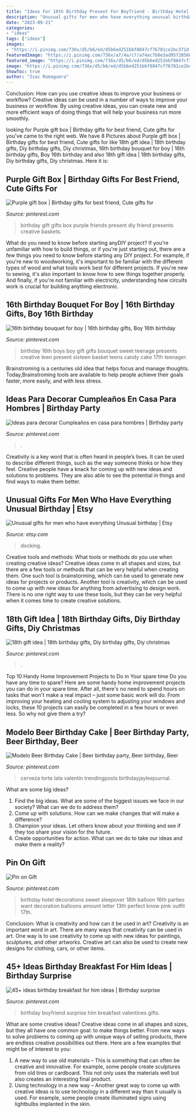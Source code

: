 ```yaml
---
title: "Ideas For 18th Birthday Present For Boyfriend - Birthday Hotel Decorations Sweet Sleepover 18th Balloon 16th Parties Want Decoration Balloons Amount Letter 13th Perfect Know Pink Outfit 17th"
description: "Unusual gifts for men who have everything unusual birthday"
date: "2023-09-21"
categories:
- "ideas"
tags: ["ideas"]
images:
- "https://i.pinimg.com/736x/d5/b6/ed/d5b6ed251bbf8847cf76781ce2bc371d.jpg"
featuredImage: "https://i.pinimg.com/736x/a7/4a/c7/a74ac7b0e3ad95720568341da4eacc73.jpg"
featured_image: "https://i.pinimg.com/736x/d5/b6/ed/d5b6ed251bbf8847cf76781ce2bc371d.jpg"
image: "https://i.pinimg.com/736x/d5/b6/ed/d5b6ed251bbf8847cf76781ce2bc371d.jpg"
ShowToc: true
author: "Isac Romaguera"
---
```



Conclusion: How can you use creative ideas to improve your business or workflow?
Creative ideas can be used in a number of ways to improve your business or workflow. By using creative ideas, you can create new and more efficient ways of doing things that will help your business run more smoothly.

	

		
looking for Purple gift box | Birthday gifts for best friend, Cute gifts for you've came to the right web. We have 8 Pictures about Purple gift box | Birthday gifts for best friend, Cute gifts for like 18th gift idea | 18th birthday gifts, Diy birthday gifts, Diy christmas, 16th birthday bouquet for boy | 16th birthday gifts, Boy 16th birthday and also 18th gift idea | 18th birthday gifts, Diy birthday gifts, Diy christmas. Here it is:
		
    
## Purple Gift Box | Birthday Gifts For Best Friend, Cute Gifts For

<img loading=lazy src="https://i.pinimg.com/736x/d2/1a/40/d21a40912f4bf89edc6420edc7596ead.jpg" onerror="this.onerror=null;this.src='https://tse4.mm.bing.net/th?id=OIP.Ajzkh7bgjEX7wEt7BLc0WwHaJ3&amp;pid=15.1';" alt="Purple gift box | Birthday gifts for best friend, Cute gifts for">

_Source: pinterest.com_

>birthday gift gifts box purple friends present diy friend presents creative baskets. 

	

What do you need to know before starting anyDIY project?
If you're unfamiliar with how to build things, or if you're just starting out, there are a few things you need to know before starting any DIY project. For example, if you're new to woodworking, it's important to be familiar with the different types of wood and what tools work best for different projects. If you're new to sewing, it's also important to know how to sew things together properly. And finally, if you're not familiar with electricity, understanding how circuits work is crucial for building anything electronic.

    
## 16th Birthday Bouquet For Boy | 16th Birthday Gifts, Boy 16th Birthday

<img loading=lazy src="https://i.pinimg.com/736x/04/25/7a/04257a695480cfd40b1278fdb3d82216.jpg" onerror="this.onerror=null;this.src='https://tse4.mm.bing.net/th?id=OIP.YNWOYXl84vDeT5DWGVkjhwHaNK&amp;pid=15.1';" alt="16th birthday bouquet for boy | 16th birthday gifts, Boy 16th birthday">

_Source: pinterest.com_

>birthday 16th boys boy gift gifts bouquet sweet teenage presents creative teen present sixteen basket teens candy cake 17th teenager. 

	

Brainstroming is a centuries old idea that helps focus and manage thoughts. Today,Brainstroming tools are available to help people achieve their goals faster, more easily, and with less stress.

    
## Ideas Para Decorar Cumpleaños En Casa Para Hombres | Birthday Party

<img loading=lazy src="https://i.pinimg.com/736x/d5/b6/ed/d5b6ed251bbf8847cf76781ce2bc371d.jpg" onerror="this.onerror=null;this.src='https://tse2.mm.bing.net/th?id=OIP.0MyXZOfgABZUBUeYZ4oGyQAAAA&amp;pid=15.1';" alt="Ideas para decorar Cumpleaños en casa para hombres | Birthday party">

_Source: pinterest.com_

>. 

	

Creativity is a key word that is often heard in people’s lives. It can be used to describe different things, such as the way someone thinks or how they feel. Creative people have a knack for coming up with new ideas and solutions to problems. They are also able to see the potential in things and find ways to make them better.

    
## Unusual Gifts For Men Who Have Everything Unusual Birthday | Etsy

<img loading=lazy src="https://i.etsystatic.com/17666747/r/il/426045/3121557962/il_fullxfull.3121557962_g48b.jpg" onerror="this.onerror=null;this.src='https://tse2.mm.bing.net/th?id=OIP.bO55PcXiEEsSAhw_tk4J-QHaFj&amp;pid=15.1';" alt="Unusual gifts for men who have everything Unusual birthday | Etsy">

_Source: etsy.com_

>docking. 

	

Creative tools and methods: What tools or methods do you use when creating creative ideas?
Creative ideas come in all shapes and sizes, but there are a few tools or methods that can be very helpful when creating them. One such tool is brainstorming, which can be used to generate new ideas for projects or products. Another tool is creativity, which can be used to come up with new ideas for anything from advertising to design work. There is no one right way to use these tools, but they can be very helpful when it comes time to create creative solutions.

    
## 18th Gift Idea | 18th Birthday Gifts, Diy Birthday Gifts, Diy Christmas

<img loading=lazy src="https://i.pinimg.com/736x/a7/4a/c7/a74ac7b0e3ad95720568341da4eacc73.jpg" onerror="this.onerror=null;this.src='https://tse3.mm.bing.net/th?id=OIP.Ft_LFEuzb0nPEaT9phtqlAHaNK&amp;pid=15.1';" alt="18th gift idea | 18th birthday gifts, Diy birthday gifts, Diy christmas">

_Source: pinterest.com_

>. 

	

Top 10 Handy Home Improvement Projects to Do in Your spare time
Do you have any time to spare? Here are some handy home improvement projects you can do in your spare time. After all, there's no need to spend hours on tasks that won't make a real impact – just some basic work will do. From improving your heating and cooling system to adjusting your windows and locks, these 10 projects can easily be completed in a few hours or even less. So why not give them a try?

    
## Modelo Beer Birthday Cake | Beer Birthday Party, Beer Birthday, Beer

<img loading=lazy src="https://i.pinimg.com/736x/79/5e/75/795e758c0fd044a287d9247841f7008e.jpg" onerror="this.onerror=null;this.src='https://tse3.mm.bing.net/th?id=OIP.hp1rlhCmr4THKzXnBPBNSQHaJ3&amp;pid=15.1';" alt="Modelo Beer Birthday Cake | Beer birthday party, Beer birthday, Beer">

_Source: pinterest.com_

>cerveza torte lata valentín trendingposts birthdayjayleejournal. 

	

What are some big ideas?
1. Find the big ideas. What are some of the biggest issues we face in our society? What can we do to address them?
2. Come up with solutions. How can we make changes that will make a difference?
3. Champion your ideas. Let others know about your thinking and see if they too share your vision for the future.
4. Create opportunities for action. What can we do to take our ideas and make them a reality?

    
## Pin On Gift

<img loading=lazy src="https://i.pinimg.com/736x/a8/3f/93/a83f93d1ebd97dfdc0d3ec14ef37c6c6.jpg" onerror="this.onerror=null;this.src='https://tse4.mm.bing.net/th?id=OIP.mgUtxU5R5PM6_0QjRqlyGwHaJ4&amp;pid=15.1';" alt="Pin on Gift">

_Source: pinterest.com_

>birthday hotel decorations sweet sleepover 18th balloon 16th parties want decoration balloons amount letter 13th perfect know pink outfit 17th. 

	

Conclusion: What is creativity and how can it be used in art?
Creativity is an important word in art. There are many ways that creativity can be used in art. One way is to use creativity to come up with new ideas for paintings, sculptures, and other artworks. Creative art can also be used to create new designs for clothing, cars, or other items.

    
## 45+ Ideas Birthday Breakfast For Him Ideas | Birthday Surprise

<img loading=lazy src="https://i.pinimg.com/736x/a5/af/52/a5af52c7da56921235b87bf389dc7d2c.jpg" onerror="this.onerror=null;this.src='https://tse1.mm.bing.net/th?id=OIP.ICFE9GivvKqAADq-fOt67AAAAA&amp;pid=15.1';" alt="45+ ideas birthday breakfast for him ideas | Birthday surprise">

_Source: pinterest.com_

>birthday boyfriend surprise him breakfast valentines gifts. 

	

What are some creative ideas?
Creative ideas come in all shapes and sizes, but they all have one common goal: to make things better. From new ways to solve problems to coming up with unique ways of selling products, there are endless creative possibilities out there. Here are a few examples that might be of interest to you: 
1. A new way to use old materials – This is something that can often be creative and innovative. For example, some people create sculptures from old tires or cardboard. This not only uses the materials well but also creates an interesting final product. 
2. Using technology in a new way – Another great way to come up with creative ideas is to use technology in a different way than it usually is used. For example, some people create illuminated signs using lightbulbs implanted in the skin.

